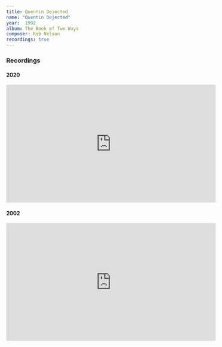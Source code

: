 ```yaml
---
title: Quentin Dejected
name: "Quentin Dejected"
year:  1992
album: The Book of Two Ways
composer: Rob Nelson
recordings: true
---
```


<h3>Recordings</h3>

<h4>2020</h4>
<iframe width="560" height="315" src="https://www.youtube.com/embed/Fpm1ojL2fwk" frameborder="0" allow="accelerometer; autoplay; encrypted-media; gyroscope; picture-in-picture" allowfullscreen></iframe>

<h4>2002</h4>
<iframe width="560" height="315" src="https://www.youtube.com/embed/n2_GvNUA2I0" frameborder="0" allow="accelerometer; autoplay; encrypted-media; gyroscope; picture-in-picture" allowfullscreen></iframe>
